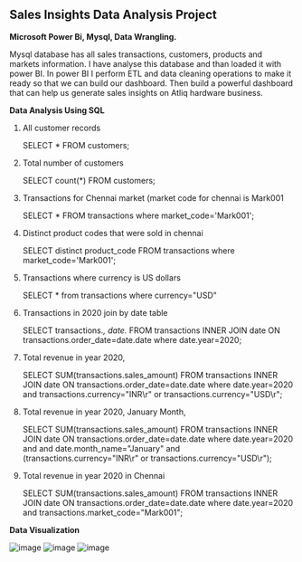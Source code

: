 ## Sales Insights Data Analysis Project

 **Microsoft Power Bi, Mysql, Data Wrangling.**

Mysql database has all sales transactions, customers, products and markets information. I have analyse this database and than loaded it with power BI. In power BI I perform ETL and data cleaning operations to make it ready so that we can build our dashboard. Then build a powerful dashboard that can help us generate sales insights on Atliq hardware business.

 **Data Analysis Using SQL**

1. All customer records

    SELECT * FROM customers;

1. Total number of customers

    SELECT count(*) FROM customers;

1. Transactions for Chennai market (market code for chennai is Mark001

    SELECT * FROM transactions where market_code='Mark001';

1. Distinct product codes that were sold in chennai

    SELECT distinct product_code FROM transactions where market_code='Mark001';

1. Transactions where currency is US dollars

    SELECT * from transactions where currency="USD"

1. Transactions in 2020 join by date table

    SELECT transactions.*, date.* FROM transactions INNER JOIN date ON transactions.order_date=date.date where date.year=2020;

1. Total revenue in year 2020,

    SELECT SUM(transactions.sales_amount) FROM transactions INNER JOIN date ON transactions.order_date=date.date where date.year=2020 and transactions.currency="INR\r" or transactions.currency="USD\r";
	
1. Total revenue in year 2020, January Month,

    SELECT SUM(transactions.sales_amount) FROM transactions INNER JOIN date ON transactions.order_date=date.date where date.year=2020 and and date.month_name="January" and (transactions.currency="INR\r" or transactions.currency="USD\r");

1. Total revenue in year 2020 in Chennai

    SELECT SUM(transactions.sales_amount) FROM transactions INNER JOIN date ON transactions.order_date=date.date where date.year=2020
and transactions.market_code="Mark001";


**Data Visualization**

![image](https://user-images.githubusercontent.com/46858938/170222482-820e29b8-3422-4b4a-9f16-4f42394cb2c1.png)
![image](https://user-images.githubusercontent.com/46858938/170222623-79a476e9-eb06-432f-9251-63c2c34029e0.png)
![image](https://user-images.githubusercontent.com/46858938/170223016-64e54fc9-1a2e-4b22-8494-62f642f3237d.png)



